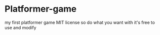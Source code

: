 # Platformer-game

my first platformer game MIT license so do what you want with it's free to use and modify
